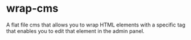 # wrap-cms
A flat file cms that allows you to wrap HTML elements with a specific tag that enables you to edit that element in the admin panel.
